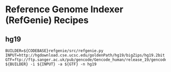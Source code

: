 # Reference Genome Indexer (RefGenie) Recipes

## hg19

```
BUILDER=${CODEBASE}refgenie/src/refgenie.py
INPUT=http://hgdownload.cse.ucsc.edu/goldenPath/hg19/bigZips/hg19.2bit
GTF=ftp://ftp.sanger.ac.uk/pub/gencode/Gencode_human/release_19/gencode.v19.annotation.gtf.gz
${BUILDER} -i ${INPUT} -a ${GTF} -n hg19
```
